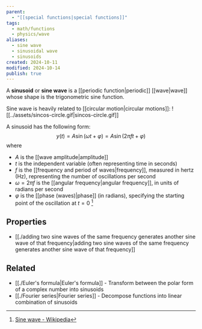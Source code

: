 ```yaml
---
parent:
  - "[[special functions|special functions]]"
tags:
  - math/functions
  - physics/wave
aliases:
  - sine wave
  - sinusoidal wave
  - sinusoids
created: 2024-10-11
modified: 2024-10-14
publish: true
---
```

A **sinusoid** or **sine wave** is a [[periodic function|periodic]] [[wave|wave]] whose shape is the trigonometric sine function.

Sine wave is heavily related to [[circular motion|circular motions]]:
![[../assets/sincos-circle.gif|sincos-circle.gif]]

A sinusoid has the following form:
$$
y(t) = A\sin(\omega t + \varphi) = A\sin(2 \pi f t + \varphi)
$$
where
- $A$ is the [[wave amplitude|amplitude]]
- $t$ is the independent variable (often representing time in seconds)
- $f$ is the [[frequency and period of waves|frequency]], measured in hertz (Hz), representing the number of oscillations per second
- $\omega = 2\pi f$ is the [[angular frequency|angular frequency]], in units of radians per second
- $\varphi$ is the [[phase (waves)|phase]] (in radians), specifying the starting point of the oscillation at $t = 0$ [^1]

## Properties
- [[./adding two sine waves of the same frequency generates another sine wave of that frequency|adding two sine waves of the same frequency generates another sine wave of that frequency]]

## Related
- [[./Euler's formula|Euler's formula]] - Transform between the polar form of a complex number into sinusoids
- [[./Fourier series|Fourier series]] - Decompose functions into linear combination of sinusoids

[^1]: [Sine wave - Wikipedia](https://en.wikipedia.org/wiki/Sine_wave)